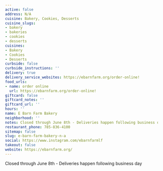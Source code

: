 ```yaml
---
active: false
address: N/A
cuisine: Bakery, Cookies, Desserts
cuisine_slugs:
- bakery
- bakeries
- cookies
- desserts
cuisines:
- Bakery
- Cookies
- Desserts
curbside: false
curbside_instructions: ''
delivery: true
delivery_service_websites: https://ebarnfarm.org/order-online!
food_urls:
- name: order online
  url: https://ebarnfarm.org/order-online!
giftcard: false
giftcard_notes: ''
giftcard_url: ''
hours: ''
name: E Barn Farm Bakery
neighborhood: ''
notes: Closed through June 8th - Deliveries happen following business day
restaurant_phone: 785-836-4100
sitemap: false
slug: e-barn-farm-bakery-n-a
social: https://www.instagram.com/ebarnfarmlf
takeout: false
website: https://ebarnfarm.org/
---
```


Closed through June 8th - Deliveries happen following business day
